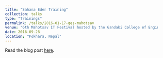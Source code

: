 ```yaml
---
title: "Sahana Eden Training"
collection: talks
type: "Trainings"
permalink: /talks/2016-01-17-ges-mahotsav
venue: "6th Mahotsav IT Festival hosted by the Gandaki College of Engineering and Science (GCES)"
date: 2016-09-28
location: "Pokhara, Nepal"
---
```


Read the blog post [here](https://sahanafoundation.org/gces-nepal-workshop/).
